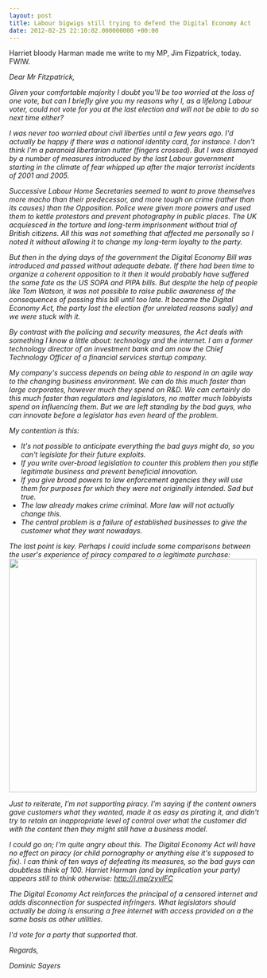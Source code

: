 ```yaml
---
layout: post
title: Labour bigwigs still trying to defend the Digital Economy Act
date: 2012-02-25 22:10:02.000000000 +00:00
---
```

Harriet bloody Harman made me write to my MP, Jim Fizpatrick, today. FWIW.

<em>Dear Mr Fitzpatrick,</em>

<em>Given your comfortable majority I doubt you'll be too worried at the loss of one vote, but can I briefly give you my reasons why I, as a lifelong Labour voter, could not vote for you at the last election and will not be able to do so next time either?</em>

<em>I was never too worried about civil liberties until a few years ago. I'd actually be happy if there was a national identity card, for instance. I don't think I'm a paranoid libertarian nutter (fingers crossed). But I was dismayed by a number of measures introduced by the last Labour government starting in the climate of fear whipped up after the major terrorist incidents of 2001 and 2005.</em>

<em>Successive Labour Home Secretaries seemed to want to prove themselves more macho than their predecessor, and more tough on crime (rather than its causes) than the Opposition. Police were given more powers and used them to kettle protestors and prevent photography in public places. The UK acquiesced in the torture and long-term imprisonment without trial of British citizens. All this was not something that affected me personally so I noted it without allowing it to change my long-term loyalty to the party.</em>

<em>But then in the dying days of the government the Digital Economy Bill was introduced and passed without adequate debate. If there had been time to organize a coherent opposition to it then it would probably have suffered the same fate as the US SOPA and PIPA bills. But despite the help of people like Tom Watson, it was not possible to raise public awareness of the consequences of passing this bill until too late. It became the Digital Economy Act, the party lost the election (for unrelated reasons sadly) and we were stuck with it.</em>

<em>By contrast with the policing and security measures, the Act deals with something I know a little about: technology and the internet. I am a former technology director of an investment bank and am now the Chief Technology Officer of a financial services startup company.</em>

<em>My company's success depends on being able to respond in an agile way to the changing business environment. We can do this much faster than large corporates, however much they spend on R&amp;D. We can certainly do this much faster than regulators and legislators, no matter much lobbyists spend on influencing them. But we are left standing by the bad guys, who can innovate before a legislator has even heard of the problem.</em>

<em>My contention is this:</em>
<ul>
	<li><em>It's not possible to anticipate everything the bad guys might do, so you can't legislate for their future exploits.</em></li>
	<li><em>If you write over-broad legislation to counter this problem then you stifle legitimate business and prevent beneficial innovation.</em></li>
	<li><em>If you give broad powers to law enforcement agencies they will use them for purposes for which they were not originally intended. Sad but true.</em></li>
	<li><em>The law already makes crime criminal. More law will not actually change this.</em></li>
	<li><em>The central problem is a failure of established businesses to give the customer what they want nowadays.</em></li>
</ul>
<em>The last point is key. Perhaps I could include some comparisons between the user's experience of piracy compared to a legitimate purchase:</em>

<img src="http://i.imgur.com/GxzeV.jpg" alt="" />

<img class="aligncenter" src="http://imgs.xkcd.com/comics/steal_this_comic.png" alt="" width="498" height="469" />

<em>Just to reiterate, I'm not supporting piracy. I'm saying if the content owners gave customers what they wanted, made it as easy as pirating it, and didn't try to retain an inappropriate level of control over what the customer did with the content then they might still have a business model.</em>

<em>I could go on; I'm quite angry about this. The Digital Economy Act will have no effect on piracy (or child pornography or anything else it's supposed to fix). I can think of ten ways of defeating its measures, so the bad guys can doubtless think of 100. Harriet Harman (and by implication your party) appears still to think otherwise: <a href="http://j.mp/zyvlFC">http://j.mp/zyvlFC</a></em>

<em>The Digital Economy Act reinforces the principal of a censored internet and adds disconnection for suspected infringers. What legislators should actually be doing is ensuring a free internet with access provided on a the same basis as other utilities.</em>

<em>I'd vote for a party that supported that.</em>

<em>Regards,</em>

<em>Dominic Sayers</em>
